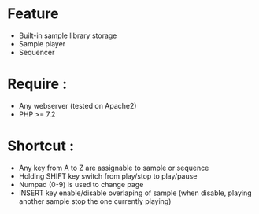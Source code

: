 # Feature
- Built-in sample library storage
- Sample player
- Sequencer

# Require :
- Any webserver (tested on Apache2)
- PHP >= 7.2

# Shortcut :
- Any key from A to Z are assignable to sample or sequence
- Holding SHIFT key switch from play/stop to play/pause
- Numpad (0-9) is used to change page
- INSERT key enable/disable overlaping of sample (when disable, playing another sample stop the one currently playing)